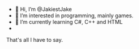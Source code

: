- 👋 Hi, I’m @JakiestJake
- 👀 I’m interested in programming, mainly games. 
- 🌱 I’m currently learning C#, C++ and HTML
- 
That's all I have to say.

<!---
JakiestJake/JakiestJake is a ✨ special ✨ repository because its `README.md` (this file) appears on your GitHub profile.
You can click the Preview link to take a look at your changes.
--->

